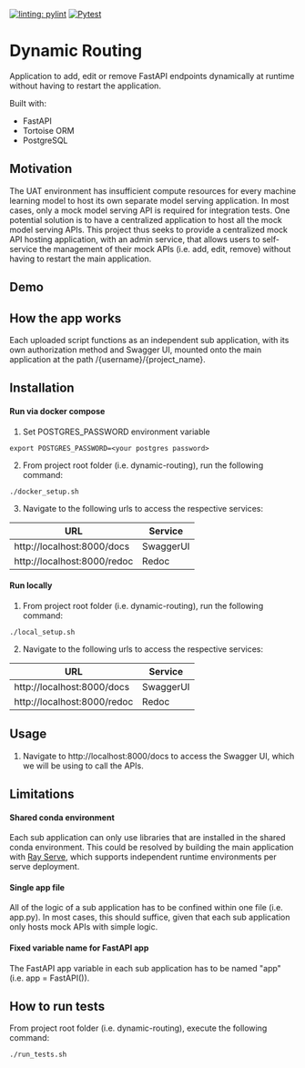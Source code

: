 [![linting: pylint](https://github.com/AddChew/dynamic-routing/actions/workflows/pylint.yml/badge.svg)](https://github.com/AddChew/dynamic-routing/actions/workflows/pylint.yml/badge.svg)
[![Pytest](https://github.com/AddChew/dynamic-routing/actions/workflows/pytest.yml/badge.svg)](https://github.com/AddChew/dynamic-routing/actions/workflows/pytest.yml)

# Dynamic Routing

Application to add, edit or remove FastAPI endpoints dynamically at runtime without having to restart the application.

Built with:
* FastAPI
* Tortoise ORM
* PostgreSQL

## Motivation

The UAT environment has insufficient compute resources for every machine learning model to host its own separate model serving application. In most cases, only a mock model serving API is required for integration tests. One potential solution is to have a centralized application to host all the mock model serving APIs. This project thus seeks to provide a centralized mock API hosting application, with an admin service, that allows users to self-service the management of their mock APIs (i.e. add, edit, remove) without having to restart the main application.

## Demo

## How the app works

Each uploaded script functions as an independent sub application, with its own authorization method and Swagger UI, mounted onto the main application at the path /{username}/{project_name}.

## Installation

#### Run via docker compose

1. Set POSTGRES_PASSWORD environment variable
```shell
export POSTGRES_PASSWORD=<your postgres password>
```

2. From project root folder (i.e. dynamic-routing), run the following command:
```
./docker_setup.sh
```

3. Navigate to the following urls to access the respective services:

| URL                              | Service       |
| -------------------------------- |-------------- |
| http://localhost:8000/docs       | SwaggerUI     |
| http://localhost:8000/redoc      | Redoc         |

#### Run locally

1. From project root folder (i.e. dynamic-routing), run the following command:
```
./local_setup.sh
```

2. Navigate to the following urls to access the respective services:

| URL                              | Service       |
| -------------------------------- |-------------- |
| http://localhost:8000/docs       | SwaggerUI     |
| http://localhost:8000/redoc      | Redoc         |

## Usage

1. Navigate to http://localhost:8000/docs to access the Swagger UI, which we will be using to call the APIs.

## Limitations

#### Shared conda environment

Each sub application can only use libraries that are installed in the shared conda environment. This could be resolved by building the main application with [Ray Serve](https://docs.ray.io/en/latest/ray-core/handling-dependencies.html), which supports independent runtime environments per serve deployment.

#### Single app file

All of the logic of a sub application has to be confined within one file (i.e. app.py). In most cases, this should suffice, given that each sub application only hosts mock APIs with simple logic.

#### Fixed variable name for FastAPI app

The FastAPI app variable in each sub application has to be named "app" (i.e. app = FastAPI()).

## How to run tests

From project root folder (i.e. dynamic-routing), execute the following command:
```shell
./run_tests.sh
```